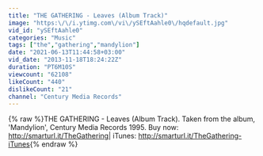 ```yaml
---
title: "THE GATHERING - Leaves (Album Track)"
image: "https:\/\/i.ytimg.com\/vi\/ySEftAahle0\/hqdefault.jpg"
vid_id: "ySEftAahle0"
categories: "Music"
tags: ["the","gathering","mandylion"]
date: "2021-06-13T11:44:58+03:00"
vid_date: "2013-11-18T18:24:22Z"
duration: "PT6M10S"
viewcount: "62108"
likeCount: "440"
dislikeCount: "21"
channel: "Century Media Records"
---
```

{% raw %}THE GATHERING - Leaves (Album Track). Taken from the album, 'Mandylion', Century Media Records 1995. Buy now: <a rel="nofollow" target="blank" href="http://smarturl.it/TheGathering|">http://smarturl.it/TheGathering|</a> iTunes: <a rel="nofollow" target="blank" href="http://smarturl.it/TheGathering-iTunes">http://smarturl.it/TheGathering-iTunes</a>{% endraw %}

